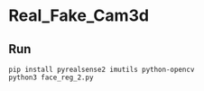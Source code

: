 # Real_Fake_Cam3d

## Run
```Shell
pip install pyrealsense2 imutils python-opencv
python3 face_reg_2.py
```
